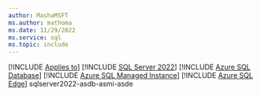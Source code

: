 ```yaml
---
author: MashaMSFT
ms.author: mathoma
ms.date: 11/29/2022
ms.service: sql
ms.topic: include
---
```


[!INCLUDE [Applies to](../applies-md.md)] [!INCLUDE [SQL Server 2022](_ss2022.md)] [!INCLUDE [Azure SQL Database](_asdb.md)] [!INCLUDE [Azure SQL Managed Instance](_asmi.md)] [!INCLUDE [Azure SQL Edge](_asde.md)]
sqlserver2022-asdb-asmi-asde